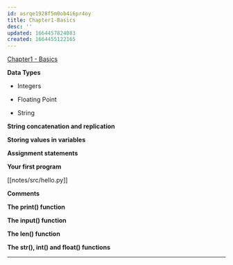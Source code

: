 ```yaml
---
id: asrqe1928f5m0ob4i6pr4oy
title: Chapter1-Basics
desc: ''
updated: 1664457824083
created: 1664455122165
---
```

[Chapter1 - Basics](https://automatetheboringstuff.com/2e/chapter1/)

**Data Types**

- Integers

- Floating Point

- String

**String concatenation and replication**

**Storing values in variables**

**Assignment statements**

**Your first program**

[[notes/src/hello.py]]

**Comments**

**The print() function**

**The input() function**

**The len() function**

**The str(), int() and float() functions**

---
